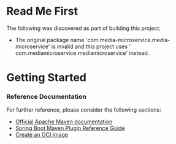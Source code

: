 # Read Me First

The following was discovered as part of building this project:

* The original package name 'com.media-microservice.media-microservice' is invalid and this project uses '
  com.mediamicroservice.mediamicroservice' instead.

# Getting Started

### Reference Documentation

For further reference, please consider the following sections:

* [Official Apache Maven documentation](https://maven.apache.org/guides/index.html)
* [Spring Boot Maven Plugin Reference Guide](https://docs.spring.io/spring-boot/docs/2.5.0/maven-plugin/reference/html/)
* [Create an OCI image](https://docs.spring.io/spring-boot/docs/2.5.0/maven-plugin/reference/html/#build-image)

